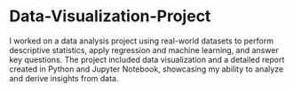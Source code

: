 # Data-Visualization-Project
I worked on a data analysis project using real-world datasets to perform descriptive statistics, apply regression and machine learning, and answer key questions. The project included data visualization and a detailed report created in Python and Jupyter Notebook, showcasing my ability to analyze and derive insights from data.
